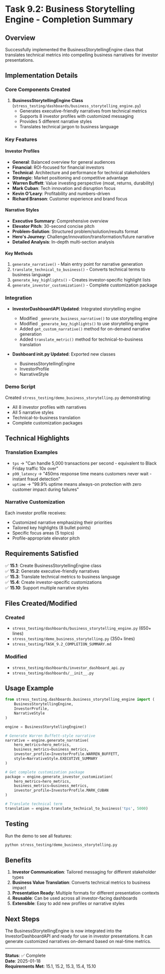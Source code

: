# Task 9.2: Business Storytelling Engine - Completion Summary

## Overview
Successfully implemented the BusinessStorytellingEngine class that translates technical metrics into compelling business narratives for investor presentations.

## Implementation Details

### Core Components Created

1. **BusinessStorytellingEngine Class** (`stress_testing/dashboards/business_storytelling_engine.py`)
   - Generates executive-friendly narratives from technical metrics
   - Supports 8 investor profiles with customized messaging
   - Provides 5 different narrative styles
   - Translates technical jargon to business language

### Key Features

#### Investor Profiles
- **General**: Balanced overview for general audiences
- **Financial**: ROI-focused for financial investors
- **Technical**: Architecture and performance for technical stakeholders
- **Strategic**: Market positioning and competitive advantage
- **Warren Buffett**: Value investing perspective (moat, returns, durability)
- **Mark Cuban**: Tech innovation and disruption focus
- **Kevin O'Leary**: Profitability and numbers-driven
- **Richard Branson**: Customer experience and brand focus

#### Narrative Styles
- **Executive Summary**: Comprehensive overview
- **Elevator Pitch**: 30-second concise pitch
- **Problem-Solution**: Structured problem/solution/results format
- **Hero's Journey**: Challenge/innovation/transformation/future narrative
- **Detailed Analysis**: In-depth multi-section analysis

#### Key Methods

1. `generate_narrative()` - Main entry point for narrative generation
2. `translate_technical_to_business()` - Converts technical terms to business language
3. `generate_key_highlights()` - Creates investor-specific highlight lists
4. `generate_investor_customization()` - Complete customization package

### Integration

- **InvestorDashboardAPI Updated**: Integrated storytelling engine
  - Modified `_generate_business_narrative()` to use storytelling engine
  - Modified `_generate_key_highlights()` to use storytelling engine
  - Added `get_custom_narrative()` method for on-demand narrative generation
  - Added `translate_metric()` method for technical-to-business translation

- **Dashboard __init__.py Updated**: Exported new classes
  - BusinessStorytellingEngine
  - InvestorProfile
  - NarrativeStyle

### Demo Script

Created `stress_testing/demo_business_storytelling.py` demonstrating:
- All 8 investor profiles with narratives
- All 5 narrative styles
- Technical-to-business translation
- Complete customization packages

## Technical Highlights

### Translation Examples
- `tps` → "Can handle 5,000 transactions per second - equivalent to Black Friday traffic 10x over"
- `p99_latency` → "450ms response time means customers never wait - instant fraud detection"
- `uptime` → "99.9% uptime means always-on protection with zero customer impact during failures"

### Narrative Customization
Each investor profile receives:
- Customized narrative emphasizing their priorities
- Tailored key highlights (8 bullet points)
- Specific focus areas (5 topics)
- Profile-appropriate elevator pitch

## Requirements Satisfied

✅ **15.1**: Create BusinessStorytellingEngine class  
✅ **15.2**: Generate executive-friendly narratives  
✅ **15.3**: Translate technical metrics to business language  
✅ **15.4**: Create investor-specific customizations  
✅ **15.10**: Support multiple narrative styles

## Files Created/Modified

### Created
- `stress_testing/dashboards/business_storytelling_engine.py` (650+ lines)
- `stress_testing/demo_business_storytelling.py` (350+ lines)
- `stress_testing/TASK_9.2_COMPLETION_SUMMARY.md`

### Modified
- `stress_testing/dashboards/investor_dashboard_api.py`
- `stress_testing/dashboards/__init__.py`

## Usage Example

```python
from stress_testing.dashboards.business_storytelling_engine import (
    BusinessStorytellingEngine,
    InvestorProfile,
    NarrativeStyle
)

engine = BusinessStorytellingEngine()

# Generate Warren Buffett-style narrative
narrative = engine.generate_narrative(
    hero_metrics=hero_metrics,
    business_metrics=business_metrics,
    investor_profile=InvestorProfile.WARREN_BUFFETT,
    style=NarrativeStyle.EXECUTIVE_SUMMARY
)

# Get complete customization package
package = engine.generate_investor_customization(
    hero_metrics=hero_metrics,
    business_metrics=business_metrics,
    investor_profile=InvestorProfile.MARK_CUBAN
)

# Translate technical term
translation = engine.translate_technical_to_business('tps', 5000)
```

## Testing

Run the demo to see all features:
```bash
python stress_testing/demo_business_storytelling.py
```

## Benefits

1. **Investor Communication**: Tailored messaging for different stakeholder types
2. **Business Value Translation**: Converts technical metrics to business impact
3. **Presentation Ready**: Multiple formats for different presentation contexts
4. **Reusable**: Can be used across all investor-facing dashboards
5. **Extensible**: Easy to add new profiles or narrative styles

## Next Steps

The BusinessStorytellingEngine is now integrated into the InvestorDashboardAPI and ready for use in investor presentations. It can generate customized narratives on-demand based on real-time metrics.

---

**Status**: ✅ Complete  
**Date**: 2025-01-18  
**Requirements Met**: 15.1, 15.2, 15.3, 15.4, 15.10

